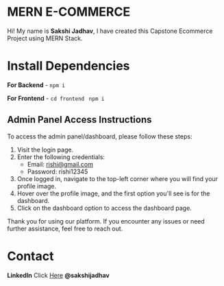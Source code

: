 # MERN E-COMMERCE 

Hi! My name is **Sakshi Jadhav**, I have created this Capstone Ecommerce Project using MERN Stack.

# Install Dependencies

**For Backend** - `npm i`

**For Frontend** - `cd frontend` ` npm i`

## Admin Panel Access Instructions

To access the admin panel/dashboard, please follow these steps:

1. Visit the login page.
2. Enter the following credentials:
   - Email: rishi@gmail.com
   - Password: rishi12345
3. Once logged in, navigate to the top-left corner where you will find your profile image.
4. Hover over the profile image, and the first option you'll see is for the dashboard.
5. Click on the dashboard option to access the dashboard page.

Thank you for using our platform. If you encounter any issues or need further assistance, feel free to reach out.

# Contact 

**LinkedIn** Click [Here](https://www.linkedin.com/in/sakshi-jadhav-9b46b4240/) **@sakshijadhav**
